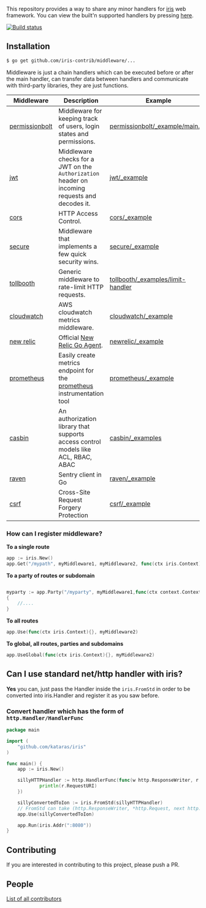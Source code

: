 This repository provides a way to share any minor handlers for [iris](https://github.com/kataras/iris) web framework. You can view the built'n supported handlers by pressing [here](https://github.com/kataras/iris/tree/master/middleware).

[![Build status](https://api.travis-ci.org/iris-contrib/middleware.svg?branch=master&style=flat-square)](https://travis-ci.org/iris-contrib/middleware)

## Installation

```sh
$ go get github.com/iris-contrib/middleware/...
```

Middleware is just a chain handlers which can be executed before or after the main handler, can transfer data between handlers and communicate with third-party libraries, they are just functions.

| Middleware | Description | Example |
| -----------|--------|-------------|
| [permissionbolt](https://github.com/iris-contrib/middleware/tree/master/jwt) | Middleware for keeping track of users, login states and permissions. | [permissionbolt/_example/main.go]( permissionbolt/_example/main.go) |
| [jwt](https://github.com/iris-contrib/middleware/tree/master/jwt) | Middleware checks for a JWT on the `Authorization` header on incoming requests and decodes it. | [jwt/_example](https://github.com/iris-contrib/middleware/tree/master/jwt/_example) |
| [cors](https://github.com/iris-contrib/middleware/tree/master/cors) | HTTP Access Control. | [cors/_example](https://github.com/iris-contrib/middleware/tree/master/cors/_example) |
| [secure](https://github.com/iris-contrib/middleware/tree/master/secure) | Middleware that implements a few quick security wins. | [secure/_example](https://github.com/iris-contrib/middleware/tree/master/secure/_example/main.go) |
| [tollbooth](https://github.com/iris-contrib/middleware/tree/master/tollboothic) | Generic middleware to rate-limit HTTP requests. | [tollbooth/_examples/limit-handler](https://github.com/iris-contrib/middleware/tree/master/tollbooth/_examples/limit-handler) |
| [cloudwatch](https://github.com/iris-contrib/middleware/tree/master/cloudwatch) |  AWS cloudwatch metrics middleware. |[cloudwatch/_example](https://github.com/iris-contrib/middleware/tree/master/cloudwatch/_example) |
| [new relic](https://github.com/iris-contrib/middleware/tree/master/newrelic) | Official [New Relic Go Agent](https://github.com/newrelic/go-agent). | [newrelic/_example](https://github.com/iris-contrib/middleware/tree/master/newrelic/_example) |
| [prometheus](https://github.com/iris-contrib/middleware/tree/master/prometheus)| Easily create metrics endpoint for the [prometheus](http://prometheus.io) instrumentation tool | [prometheus/_example](https://github.com/iris-contrib/middleware/tree/master/prometheus/_example) |
| [casbin](https://github.com/iris-contrib/middleware/tree/master/casbin)| An authorization library that supports access control models like ACL, RBAC, ABAC | [casbin/_examples](https://github.com/iris-contrib/middleware/tree/master/casbin/_examples) |
| [raven](https://github.com/iris-contrib/middleware/tree/master/raven)| Sentry client in Go | [raven/_example](https://github.com/iris-contrib/middleware/blob/master/raven/_example/main.go) |
| [csrf](https://github.com/iris-contrib/middleware/tree/master/csrf)| Cross-Site Request Forgery Protection | [csrf/_example](https://github.com/iris-contrib/middleware/blob/master/csrf/_example/main.go) |
### How can I register middleware?

**To a single route**

```go
app := iris.New()
app.Get("/mypath", myMiddleware1, myMiddleware2, func(ctx iris.Context){}, func(ctx iris.Context){}, myMiddleware5,myMainHandlerLast)
```

**To a party of routes or subdomain**

```go

myparty := app.Party("/myparty", myMiddleware1,func(ctx context.Context){},myMiddleware3)
{
	//....
}

```

**To all routes**

```go
app.Use(func(ctx iris.Context){}, myMiddleware2)
```

**To global, all routes, parties and subdomains**

```go
app.UseGlobal(func(ctx iris.Context){}, myMiddleware2)
```

## Can I use standard net/http handler with iris?

**Yes** you can, just pass the Handler inside the `iris.FromStd` in order to be converted into iris.Handler and register it as you saw before.

### Convert handler which has the form of `http.Handler/HandlerFunc`

```go
package main

import (
    "github.com/kataras/iris"
)

func main() {
    app := iris.New()

    sillyHTTPHandler := http.HandlerFunc(func(w http.ResponseWriter, r *http.Request){
            println(r.RequestURI)
    })

    sillyConvertedToIon := iris.FromStd(sillyHTTPHandler)
    // FromStd can take (http.ResponseWriter, *http.Request, next http.Handler) too!
    app.Use(sillyConvertedToIon)

    app.Run(iris.Addr(":8080"))
}

```

## Contributing

If you are interested in contributing to this project, please push a PR.

## People

[List of all contributors](https://github.com/iris-contrib/middleware/graphs/contributors)
